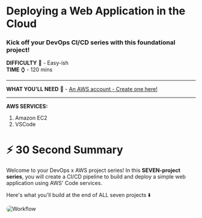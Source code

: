 # Deploying a Web Application in the Cloud
### Kick off your DevOps CI/CD series with this foundational project!

**DIFFICULTY** 💪 - Easy-ish  
**TIME** ⌚ - 120 mins  

---

**WHAT YOU'LL NEED** 📝 - [An AWS account - Create one here!](https://signin.aws.amazon.com/signup?request_type=register)

---

**AWS SERVICES:**
1. Amazon EC2
2. VSCode

# ⚡️ 30 Second Summary
Welcome to your DevOps x AWS project series! In this **SEVEN-project series**, you will create a CI/CD pipeline to build and deploy a simple web application using AWS' Code services. 

Here's what you'll build at the end of ALL seven projects ⬇️

<img src="https://learn.nextwork.org/projects/static/aws-devops-vscode/architecture-complete.png" alt="Workflow" style="border-radius: 15px; max-width: 100%; height: auto;">
